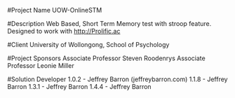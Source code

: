 #Project Name
UOW-OnlineSTM

#Description
Web Based, Short Term Memory test with stroop feature. Designed to work with http://Prolific.ac

#Client
University of Wollongong, School of Psychology

#Project Sponsors
Associate Professor Steven Roodenrys
Associate Professor Leonie Miller


#Solution Developer
1.0.2 - Jeffrey Barron (jeffreybarron.com)
1.1.8 - Jeffrey Barron
1.3.1 - Jeffrey Barron
1.4.4 - Jeffrey Barron
